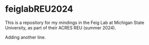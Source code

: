 # feiglabREU2024
This is a repository for my mindings in the Feig Lab at Michigan State University, as part of their ACRES REU (summer 2024).

Adding another line.
